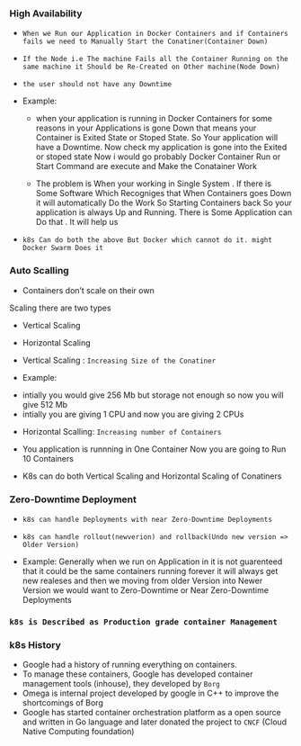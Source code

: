 ### High Availability

- `When we Run our Application in Docker Containers and if Containers fails we need to Manually Start the Conatiner(Container Down)`

- `If the Node i.e The machine Fails all the Container Running on the same machine it Should be Re-Created on Other machine(Node Down)`

- `the user should not have any Downtime`

- Example:
  - when your application is running in Docker Containers for some reasons in your Applications is gone Down that means your Container is Exited State or Stoped State. So Your application will have a Downtime. Now check my application is gone into the Exited or stoped state Now i would go probably Docker Container Run or Start Command are execute and Make the Conatainer Work

  - The problem is When your working in Single System . If there is Some Software Which Recogniges that When Containers goes Down it will automatically Do the Work So Starting Containers back So your application is always Up and Running. There is Some Application can Do that . It will help us

- `k8s Can do both the above But Docker which cannot do it. might Docker Swarm Does it`
  
### Auto Scalling

* Containers don’t scale on their own

Scaling there are two types

 - Vertical Scaling
 - Horizontal Scaling

- Vertical Scaling : `Increasing Size of the Conatiner`

- Example:
* intially you would give 256 Mb but storage not enough so now you will give 512 Mb
* intially you are giving 1 CPU and now you are giving 2 CPUs
  
- Horizontal Scalling: `Increasing number of Containers`
  
* You application is runnning in One Container Now you are going to Run 10 Containers

* K8s can do both Vertical Scaling and Horizontal Scaling of Conatiners
  
### Zero-Downtime Deployment

 * `k8s can handle Deployments with near Zero-Downtime Deployments`
 * `k8s can handle rollout(newverion) and rollback(Undo new version => Older Version)`

* Example:
Generally when we run on Application in it is not guarenteed that it could be the same containers running forever it will always get new realeses and then we moving from older Version into Newer Version we would want to Zero-Downtime or Near Zero-Downtime Deployments

### `k8s is Described as Production grade container Management`

### k8s History

* Google had a history of running everything on containers.
* To manage these containers, Google has developed container management tools (inhouse), they developed by `Borg`
* Omega is internal project developed by google in C++ to improve the shortcomings of Borg
* Google has started container orchestration platform as a open source and written in Go language and later donated the project to `CNCF` (Cloud Native Computing foundation)

